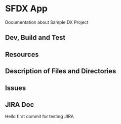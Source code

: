 # SFDX  App
Documentation about Sample DX Project

## Dev, Build and Test

## Resources


## Description of Files and Directories


## Issues

## JIRA Doc
Hello first commit for testing JIRA

